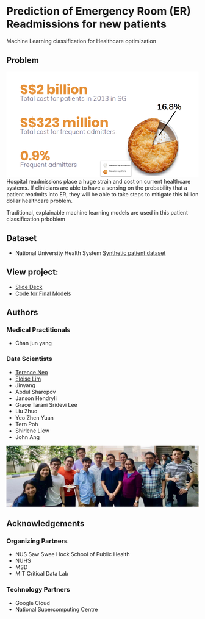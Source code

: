 # Prediction of Emergency Room (ER) Readmissions for new patients
Machine Learning classification for Healthcare optimization

## Problem
![](Images/pie.png)
Hospital readmissions place a huge strain and cost on current healthcare systems. If clinicians are able to have a sensing on the probability that a patient readmits into ER, they will be able to take steps to mitigate this billion dollar healthcare problem.

Traditional, explainable machine learning models are used in this patient classification prboblem

## Dataset
- National University Health System [Synthetic patient dataset](http://htmlpreview.github.io/?https://github.com/nus-mornin-lab/datathon-gcp-2019/blob/master/bigquery_tutorial/schemas/datadict.html)

## View project:
- [Slide Deck](https://docs.google.com/presentation/d/1iyc6C6Lsc666NSdZDXdKFiKf_86ZJLiCEtb1ZHteHBE/edit?usp=sharing)
- [Code for Final Models](https://github.com/terenceneo/Prediction-of-ER-Readmissions/blob/master/Models.ipynb)

## Authors
### Medical Practitionals
- Chan jun yang
### Data Scientists
- [Terence Neo](https://github.com/terenceneo)
- [Eloise Lim](https://github.com/elmoose)
- Jinyang
- Abdul Sharopov
- Janson Hendryli
- Grace Tarani Sridevi Lee
- Liu Zhuo
- Yeo Zhen Yuan
- Tern Poh
- Shirlene Liew
- John Ang

![](Images/team.jpeg)

## Acknowledgements
### Organizing Partners
- NUS Saw Swee Hock School of Public Health
- NUHS
- MSD
- MIT Critical Data Lab

### Technology Partners
- Google Cloud
- National Supercomputing Centre